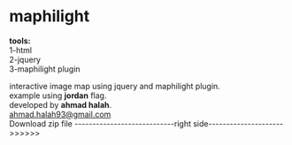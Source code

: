 # maphilight

<b>tools:</b><br />
1-html<br />
2-jquery<br />
3-maphilight plugin<br />

interactive image map using jquery and maphilight plugin.<br />
example using <b>jordan</b> flag.<br />
developed by <b>ahmad halah</b>.<br />
ahmad.halah93@gmail.com<br />
Download zip file ----------------------------right side--------------------->>>>>>

